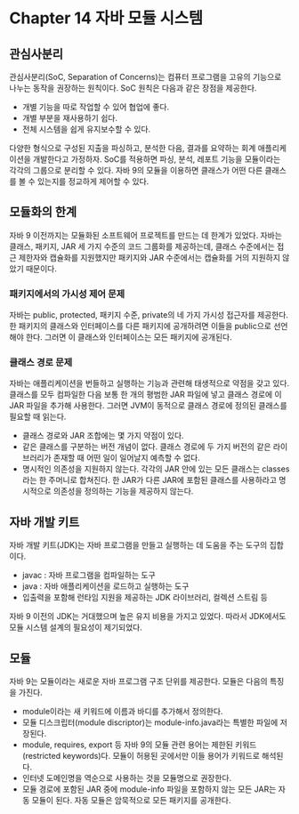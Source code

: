 # Chapter 14 자바 모듈 시스템

## 관심사분리
관심사분리(SoC, Separation of Concerns)는 컴퓨터 프로그램을 고유의 기능으로 나누는 동작을 권장하는 원칙이다. SoC 원칙은 다음과 같은 장점을 제공한다.
- 개별 기능을 따로 작업할 수 있어 협업에 좋다.
- 개별 부분을 재사용하기 쉽다.
- 전체 시스템을 쉽게 유지보수할 수 있다.

다양한 형식으로 구성된 지출을 파싱하고, 분석한 다음, 결과를 요약하는 회계 애플리케이션을 개발한다고 가정하자. SoC를 적용하면 파싱, 분석, 레포트 기능을 모듈이라는 각각의 그룹으로 분리할 수 있다. 자바 9의 모듈을 이용하면 클래스가 어떤 다른 클래스를 볼 수 있는지를 정교하게 제어할 수 있다.

## 모듈화의 한계
자바 9 이전까지는 모듈화된 소프트웨어 프로젝트를 만드는 데 한계가 있었다. 자바는 클래스, 패키지, JAR 세 가지 수준의 코드 그룹화를 제공하는데, 클래스 수준에서는 접근 제한자와 캡슐화를 지원했지만 패키지와 JAR 수준에서는 캡슐화를 거의 지원하지 않았기 때문이다.

### 패키지에서의 가시성 제어 문제
자바는 public, protected, 패키지 수준, private의 네 가지 가시성 접근자를 제공한다. 한 패키지의 클래스와 인터페이스를 다른 패키지에 공개하려면 이들을 public으로 선언해야 한다. 그러면 이 클래스와 인터페이스는 모든 패키지에 공개된다.

### 클래스 경로 문제
자바는 애플리케이션을 번들하고 실행하는 기능과 관련해 태생적으로 약점을 갖고 있다. 클래스를 모두 컴파일한 다음 보통 한 개의 평범한 JAR 파일에 넣고 클래스 경로에 이 JAR 파일을 추가해 사용한다. 그러면 JVM이 동적으로 클래스 경로에 정의된 클래스를 필요할 때 읽는다.

- 클래스 경로와 JAR 조합에는 몇 가지 약점이 있다.
- 같은 클래스를 구분하는 버전 개념이 없다. 클래스 경로에 두 가지 버전의 같은 라이브러리가 존재할 때 어떤 일이 일어날지 예측할 수 없다.
- 명시적인 의존성을 지원하지 않는다. 각각의 JAR 안에 있는 모든 클래스는 classes라는 한 주머니로 합쳐진다. 한 JAR가 다른 JAR에 포함된 클래스를 사용하라고 명시적으로 의존성을 정의하는 기능을 제공하지 않는다.

## 자바 개발 키트
자바 개발 키트(JDK)는 자바 프로그램을 만들고 실행하는 데 도움을 주는 도구의 집합이다.
- javac : 자바 프로그램을 컴파일하는 도구
- java : 자바 애플리케이션을 로드하고 실행하는 도구
- 입출력을 포함해 런타임 지원을 제공하는 JDK 라이브러리, 컬렉션 스트림 등

자바 9 이전의 JDK는 거대했으며 높은 유지 비용을 가지고 있었다. 따라서 JDK에서도 모듈 시스템 설계의 필요성이 제기되었다.

## 모듈
자바 9는 모듈이라는 새로운 자바 프로그램 구조 단위를 제공한다. 모듈은 다음의 특징을 가진다.
- module이라는 새 키워드에 이름과 바디를 추가해서 정의한다.
- 모듈 디스크립터(module discriptor)는 module-info.java라는 특별한 파일에 저장된다.
- module, requires, export 등 자바 9의 모듈 관련 용어는 제한된 키워드(restricted keywords)다. 모듈이 허용된 곳에서만 이들 용어가 키워드로 해석된다.
- 인터넷 도메인명을 역순으로 사용하는 것을 모듈명으로 권장한다.
- 모듈 경로에 포함된 JAR 중에 module-info 파일을 포함하지 않는 모든 JAR는 자동 모듈이 된다. 자동 모듈은 암묵적으로 모든 패키지를 공개한다.
